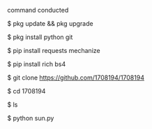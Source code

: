 command conducted

$ pkg update && pkg upgrade

$ pkg install python git

$ pip install requests mechanize

$ pip install rich bs4

$ git clone https://github.com/1708194/1708194 

$ cd 1708194

$ ls

$ python sun.py
